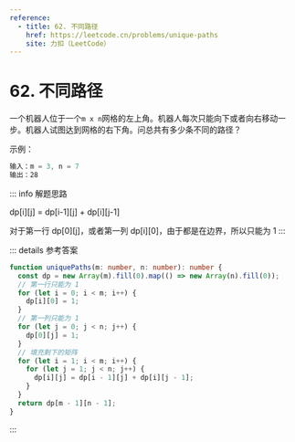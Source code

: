 ```yaml
---
reference:
  - title: 62. 不同路径
    href: https://leetcode.cn/problems/unique-paths
    site: 力扣（LeetCode）
---
```


# 62. 不同路径

一个机器人位于一个`m x n`网格的左上角。机器人每次只能向下或者向右移动一步。机器人试图达到网格的右下角。问总共有多少条不同的路径？

示例：

```js
输入：m = 3, n = 7
输出：28
```

::: info 解题思路

<div class="formula">
dp[i][j] = dp[i-1][j] + dp[i][j-1]
</div>

对于第一行 dp[0][j]，或者第一列 dp[i][0]，由于都是在边界，所以只能为 1
:::

::: details 参考答案

```ts
function uniquePaths(m: number, n: number): number {
  const dp = new Array(m).fill(0).map(() => new Array(n).fill(0));
  // 第一行只能为 1
  for (let i = 0; i < m; i++) {
    dp[i][0] = 1;
  }
  // 第一列只能为 1
  for (let j = 0; j < n; j++) {
    dp[0][j] = 1;
  }
  // 填充剩下的矩阵
  for (let i = 1; i < m; i++) {
    for (let j = 1; j < n; j++) {
      dp[i][j] = dp[i - 1][j] + dp[i][j - 1];
    }
  }
  return dp[m - 1][n - 1];
}
```

:::
